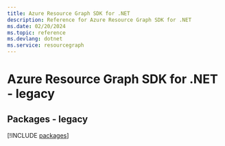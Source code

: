 ```yaml
---
title: Azure Resource Graph SDK for .NET
description: Reference for Azure Resource Graph SDK for .NET
ms.date: 02/20/2024
ms.topic: reference
ms.devlang: dotnet
ms.service: resourcegraph
---
```

# Azure Resource Graph SDK for .NET - legacy
## Packages - legacy
[!INCLUDE [packages](resource-graph-index.md)]